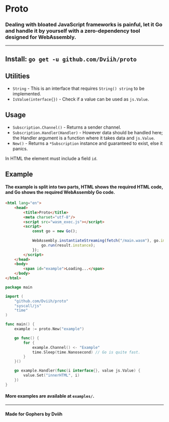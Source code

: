 # Proto

### Dealing with bloated JavaScript frameworks is painful, let it Go and handle it by yourself with a zero-dependency tool designed for WebAssembly.

---

## Install: `go get -u github.com/Dviih/proto`

## Utilities
- `String` - This is an interface that requires `String() string` to be implemented.
- `IsValue(interface{})` - Check if a value can be used as `js.Value`.

## Usage
- `Subscription.Channel()` - Returns a sender channel.
- `Subscription.Handler(Handler)` - However data should be handled here; the Handler argument is a function where it takes data and `js.Value`.
- `New()` - Returns a `*Subscription` instance and guaranteed to exist, else it panics.

In HTML the element must include a field `id`.

## Example

#### The example is split into two parts, HTML shows the required HTML code, and Go shows the required WebAssembly Go code.

```html
<html lang="en">
    <head>
	    <title>Proto</title>
	    <meta charset="utf-8"/>
	    <script src="wasm_exec.js"></script>
	    <script>
		    const go = new Go();
		
		    WebAssembly.instantiateStreaming(fetch("/main.wasm"), go.importObject).then((result) => {
			    go.run(result.instance);
		    });
	    </script>
    </head>
    <body>
        <span id="example">Loading...</span>
    </body>
</html>
```

```go
package main

import (
	"github.com/Dviih/proto"
	"syscall/js"
	"time"
)

func main() {
	example := proto.New("example")

	go func() {
		for {
			example.Channel() <- "Example"
			time.Sleep(time.Nanosecond) // Go is quite fast.
		}
	}()

	go example.Handler(func(i interface{}, value js.Value) {
		value.Set("innerHTML", i)
	})
}
```

#### More examples are available at `examples/`.

---
#### Made for Gophers by Dviih